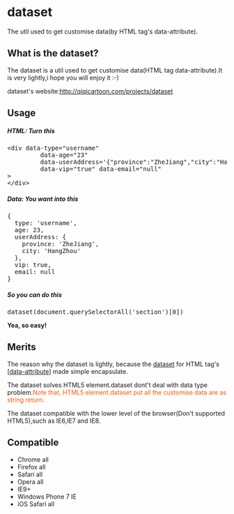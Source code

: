 dataset
=======

<p>The util used to get customise data(by HTML tag&#39;s data-attribute).</p>
<h2 clas="t-pos-center">What is the dataset?</h2>
<p>The dataset is a util used to get customise data(HTML tag data-attribute).It is very lightly,i hope you will enjoy it :-)</p>
<p>dataset's website:<a href="http://qiqicartoon.com/projects/dataset" target="_blank">http://qiqicartoon.com/projects/dataset</a></p>

<h2>Usage</h2>
<h5>HTML: Turn this</h5>
<pre>
&lt;div data-type="username" 
         data-age="23" 
         data-userAddress='{"province":"ZheJiang","city":"HangZhou"}'
         data-vip="true" data-email="null"
&gt;
&lt;/div&gt;
</pre>

<h5>Data: You want into this</h5>
<pre>
{
  type: 'username',
  age: 23,
  userAddress: {
    province: 'ZheJiang',
    city: 'HangZhou'
  },
  vip: true,
  email: null
}
</pre>

<h5>So you can do this</h5>
<pre>
dataset(document.querySelectorAll('section')[0])	
</pre>

<strong>Yea, so easy!</strong>

<h2>Merits</h2>
<p>The reason why the dataset is lightly, because the <ins class="dataset">dataset</ins> for HTML tag's [<a href="http://www.w3.org/TR/html5/global-attributes.html#embedding-custom-non-visible-data-with-the-data-attributes" target="_blank">data-attribute</a>] made simple encapsulate.</p>
<p>The dataset solves HTML5 element.dataset dont't deal with data type problem.<span style="color:#FF5500;">Note that, HTML5 element.dataset put all the customise data are as string return.</span></p>
<p>The dataset compatible with the lower level of the browser(Don't supported HTML5),such as IE6,IE7 and IE8.</p>

<h2>Compatible</h2>
<ul>
<li>Chrome all</li>
<li>Firefox all</li>
<li>Safari all</li>
<li>Opera all</li>
<li>IE9+</li>
<li>Windows Phone 7 IE</li>
<li>iOS Safari all</li>
</ul>